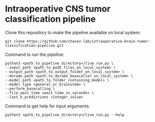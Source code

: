 # Intraoperative CNS tumor classification pipeline

Clone this repository to make the pipeline available on local system:
```commandline
git clone https://github.com/chavez-lab/intraoperative-brain-tumor-classification-pipeline.git
```

Command to run the pipeline:
```commandline
python3 <path_to_pipeline_directory>/live_run.py \
--input_path <path_to_pod5_files_on_local_system> \
--output_path <path_to_output_folder_on_local_system> \
--dorado_path <path_to_dorado_basecaller_on_local_system> \
--model_path <path_to_folder_containing_model> \
--model_type <general_or_brainstem> \
--perform_basecalling \
--file_wait_time <wait_time_in_seconds> \
--last_k_predictions <integer_value>
```

Command to get help for input arguments:
```commandline
python3 <path_to_pipeline_directory>/live_run.py --help
```